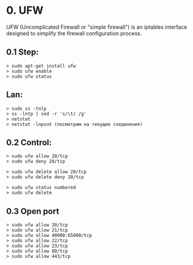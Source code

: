 ## ################################################################
# 0. UFW
UFW (Uncomplicated Firewall or "simple firewall") is an iptables interface 
designed to simplify the firewall configuration process.

 ## 0.1 Step:
    > sudo apt-get install ufw
    > sudo ufw enable
    > sudo ufw status
    
 ## Lan:
    > sudo ss -tnlp
    > ss -lntp | sed -r 's/\t/ /g'
    > netstat
    > netstat -lnpvut (посмотрим на текущие соединения)
    
 ## 0.2 Control:
    > sudo ufw allow 20/tcp
    > sudo ufw deny 20/tcp
   
    > sudo ufw delete allow 20/tcp
    > sudo ufw delete deny 20/tcp
    
    > sudo ufw status numbered
    > sudo ufw delete

  ## 0.3 Open port  
    > sudo ufw allow 20/tcp
    > sudo ufw allow 21/tcp
    > sudo ufw allow 40000:65000/tcp
    > sudo ufw allow 22/tcp
    > sudo ufw allow 23/tcp 
    > sudo ufw allow 80/tcp 
    > sudo ufw allow 443/tcp
